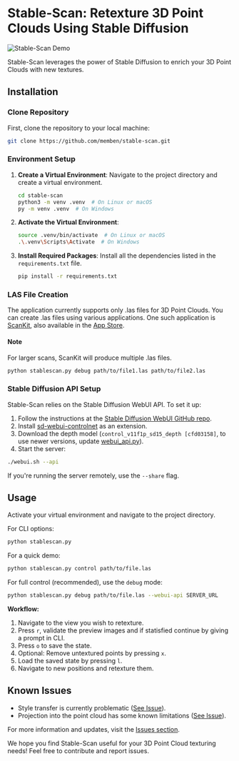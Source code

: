 # Stable-Scan: Retexture 3D Point Clouds Using Stable Diffusion

![Stable-Scan Demo](https://github.com/memben/stable-scan/assets/59774249/e75e2dca-be58-44ab-b069-403f8d8585ba)

Stable-Scan leverages the power of Stable Diffusion to enrich your 3D Point Clouds with new textures.

## Installation

### Clone Repository

First, clone the repository to your local machine:

```bash
git clone https://github.com/memben/stable-scan.git
```

### Environment Setup

1. **Create a Virtual Environment**: Navigate to the project directory and create a virtual environment.

    ```bash
    cd stable-scan
    python3 -m venv .venv  # On Linux or macOS
    py -m venv .venv  # On Windows
    ```

2. **Activate the Virtual Environment**:

    ```bash
    source .venv/bin/activate  # On Linux or macOS
    .\.venv\Scripts\Activate  # On Windows
    ```

3. **Install Required Packages**: Install all the dependencies listed in the `requirements.txt` file.

    ```bash
    pip install -r requirements.txt
    ```


### LAS File Creation

The application currently supports only .las files for 3D Point Clouds. You can create .las files using various applications. One such application is [ScanKit](https://github.com/Kenneth-Schroeder/ScanKit), 
also available in the [App Store](https://apps.apple.com/lu/app/scankit/id1581317177).

#### Note
For larger scans, ScanKit will produce multiple .las files. 

```bash
python stablescan.py debug path/to/file1.las path/to/file2.las
```

### Stable Diffusion API Setup

Stable-Scan relies on the Stable Diffusion WebUI API. To set it up:

1. Follow the instructions at the [Stable Diffusion WebUI GitHub repo](https://github.com/AUTOMATIC1111/stable-diffusion-webui.git).
2. Install [sd-webui-controlnet](https://github.com/Mikubill/sd-webui-controlnet) as an extension.
3. Download the depth model (`control_v11f1p_sd15_depth [cfd03158]`, to use newer versions, update [webui_api.py](https://github.com/memben/stable-scan/blob/edd5e6998a923bb427184431688240a0b28b6669/webui_api.py#L68)).
4. Start the server:

```bash
./webui.sh --api
```

If you're running the server remotely, use the `--share` flag.

## Usage

Activate your virtual environment and navigate to the project directory.

For CLI options:

```bash
python stablescan.py
```

For a quick demo:

```bash
python stablescan.py control path/to/file.las
```

For full control (recommended), use the `debug` mode:

```bash
python stablescan.py debug path/to/file.las --webui-api SERVER_URL
```

**Workflow:**

1. Navigate to the view you wish to retexture.
2. Press `r`, validate the preview images and if statisfied continue by giving a prompt in CLI.
3. Press `o` to save the state.
4. Optional: Remove untextured points by pressing `x`.
5. Load the saved state by pressing `l`.
6. Navigate to new positions and retexture them.

## Known Issues

- Style transfer is currently problematic ([See Issue](https://github.com/memben/stable-scan/issues/1)).
- Projection into the point cloud has some known limitations ([See Issue](https://github.com/memben/stable-scan/issues/2)).


For more information and updates, visit the [Issues section](https://github.com/memben/stable-scan/issues).

We hope you find Stable-Scan useful for your 3D Point Cloud texturing needs! Feel free to contribute and report issues.
